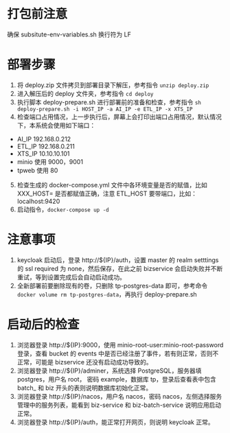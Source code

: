 # 打包前注意

确保 subsitute-env-variables.sh 换行符为 LF

# 部署步骤

1. 将 deploy.zip 文件拷贝到部署目录下解压，参考指令 `unzip deploy.zip`
2. 进入解压后的 deploy 文件夹，参考指令 `cd deploy`
3. 执行脚本 deploy-prepare.sh 进行部署前的准备和检查，参考指令 `sh deploy-prepare.sh -i HOST_IP -a AI_IP -e ETL_IP -x XTS_IP`
4. 检查端口占用情况，上一步执行后，屏幕上会打印出端口占用情况，默认情况下，本系统会使用如下端口：

* AI_IP 192.168.0.212
* ETL_IP 192.168.0.211
* XTS_IP 10.10.10.101
* minio 使用 9000，9001
* tpweb 使用 80

5. 检查生成的 docker-compose.yml 文件中各环境变量是否的赋值，比如 XXX_HOST= 是否都赋值正确，注意
   ETL_HOST 要带端口，比如：localhost:9420
6. 启动指令，`docker-compose up -d`

# 注意事项

1. keycloak 启动后，登录 http://${IP}/auth，设置 master 的 realm setttings 的 ssl required 为
   none，然后保存，在此之前
   bizservice 会启动失败并不断重试，等到设置完成后会自动启动成功。
2. 全新部署前要删除现有的卷，只删除 tp-postgres-data
   即可，参考命令 `docker volume rm tp-postgres-data`，再执行 deploy-prepare.sh

# 启动后的检查

1. 浏览器登录 http://${IP}:9000，使用 minio-root-user:minio-root-password 登录，查看 bucket 的 events
   中是否已经注册了事件，若有则正常，否则不正常，可能是 bizservice 还没有启动成功导致的。
2. 浏览器登录 http://${IP}/adminer，系统选择 PostgreSQL，服务器填 postgres，用户名 root， 密码
   example，数据库 tp，登录后查看表中包含 batch_ 和 biz 开头的表则说明数据库初始化正常。
3. 浏览器登录 http://${IP}/nacos，用户名 nacos，密码 nacos，左侧选择服务管理中的服务列表，能看到
   biz-service 和 biz-batch-service 说明应用启动正常。
4. 浏览器登录 http://${IP}/auth，能正常打开网页，则说明 keycloak 正常。